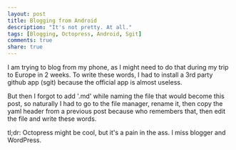 ```yaml
---
layout: post
title: Blogging from Android
description: "It's not pretty. At all."
tags: [Blogging, Octopress, Android, Sgit]
comments: true
share: true
---
```


I am trying to blog from my phone, as I might need to do that during my trip to Europe in 2 weeks. To write these words, I had to install a 3rd party github app (sgit) because the official app is almost useless.

But then I forgot to add '.md' while naming the file that would become this post, so naturally I had to go to the file manager, rename it, then copy the yaml header from a previous post because who remembers that, then edit the file and write these words.

tl;dr: Octopress might be cool, but it's a pain in the ass. I miss blogger and WordPress.